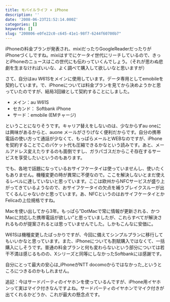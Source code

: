 ```yaml
---
title: モバイルライフ × iPhone
description: ''
date: '2008-06-23T21:52:14.000Z'
categories: []
keywords: []
slug: "200806-e0fe22c0-c645-41e1-98f7-6244f60700b7"
---
```

iPhoneの料金プランが発表され、mixiだったりGoogleReaderだったりがiPhoneづくしですね。mixiはすでにケータイ世代にリーチしているので、きっとiPhoneのニュースはこの世代にも伝わっていくんでしょう。（それが思わぬ悲劇を生まなければいいな、よく調べて購入して欲しいなと思いますが）

さて、自分はau W61Sをメインに使用しています。データ専用としてemobileを契約しています。で、iPhoneについては料金プランを見てから決めようかと思っていたのですが、結局3回線として契約することにしました。

*   メイン：au W61S
*   セカンド： Softbank iPhone
*   サード：emobile (EMチャージ)

ということになりそうです。キャリア替えをしないのは、少なからずau oneには興味があるからと、auone メールがさりげなく便利だからです。自分の携帯電話の使い方って通話が少なくて、もっぱらメールとWEBなのですが、iPhoneを契約することでこのパケット代も圧縮できるかなという読みです。あと、メールアドレス変えたりするのも面倒ですし、ガラパゴスだからこそ存在するサービスを享受したいというのもあります。

でも、各地で話題になっているおサイフケータイは使っていませんし、使いたくもありません。機種変更の時が異常に不便なので。ここを解決しないとまだ使えるレベルに達していないと思っています。ここは欧州からNFCサービスが盛り上がってきているようなので、おサイフケータイの欠点を補うブレイクスルーが出てくるんじゃないかと思っています。あ、NFCというのはおサイフケータイとかFelicaの上位規格ですね。

Macを使い出してから3年。もっぱら”DotMacで常に情報が更新される、かつMacに対応した携帯電話が欲しい”と思っていましたが、これらすべてが解決されるものが提案されるとは思っていませんでした。しかもこんなに安価に。

W61Sは機種変更したばっかりですが、今回に備えてシンプルプランに移行してもいいかなと思っています。また、iPhoneについても割賦購入ではなくて、一括購入にしそうです。普通の料金プランと何も変わらないという部分については若干不満は感じるものの、Xシリーズと同等にしなかったSoftbankには感謝です。

自分にとって最大の安心は_iPhoneがNTT docomoからではなかった_というところにつきるのかもしれません。

追記：今はサードパーティのイヤホンを使っているんですが、iPhone用イヤホンって実はマイク付きなんですよね。サードパーティのイヤホンでマイク付きが出てくれるかどうか、これが最大の懸念点です。